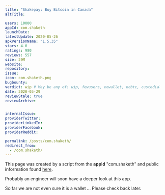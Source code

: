 ```yaml
---
title: "Shakepay: Buy Bitcoin in Canada"
altTitle: 

users: 10000
appId: com.shaketh
launchDate: 
latestUpdate: 2020-05-26
apkVersionName: "1.5.35"
stars: 4.0
ratings: 980
reviews: 557
size: 29M
website: 
repository: 
issue: 
icon: com.shaketh.png
bugbounty: 
verdict: wip # May be any of: wip, fewusers, nowallet, nobtc, custodial, nosource, nonverifiable, verifiable, bounty, defunct
date: 2020-05-29
reviewStale: true
reviewArchive:


internalIssue: 
providerTwitter: 
providerLinkedIn: 
providerFacebook: 
providerReddit: 

permalink: /posts/com.shaketh/
redirect_from:
  - /com.shaketh/
---
```



This page was created by a script from the **appId** "com.shaketh" and public
information found
[here](https://play.google.com/store/apps/details?id=com.shaketh).

Probably an engineer will soon have a deeper look at this app.

So far we are not even sure it is a wallet ... Please check back later.